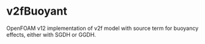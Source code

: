# v2fBuoyant
OpenFOAM v12 implementation of v2f model with source term for buoyancy effects, either with SGDH or GGDH.
